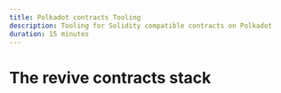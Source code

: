 ```yaml
---
title: Polkadot contracts Tooling
description: Tooling for Solidity compatible contracts on Polkadot
duration: 15 minutes
---
```


# The revive contracts stack
